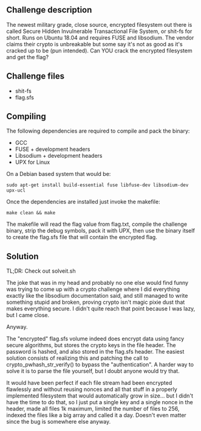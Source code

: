 Challenge description
---------------------

The newest military grade, close source, encrypted filesystem out there is called Secure Hidden Invulnerable Transactional File System, or shit-fs for short. Runs on Ubuntu 18.04 and requires FUSE and libsodium. The vendor claims their crypto is unbreakable but some say it's not as good as it's cracked up to be (pun intended). Can YOU crack the encrypted filesystem and get the flag?

Challenge files
---------------

* shit-fs
* flag.sfs

Compiling
---------

The following dependencies are required to compile and pack the binary:

* GCC
* FUSE + development headers
* Libsodium + development headers
* UPX for Linux

On a Debian based system that would be:

```
sudo apt-get install build-essential fuse libfuse-dev libsodium-dev upx-ucl
```

Once the dependencies are installed just invoke the makefile:

```
make clean && make
```

The makefile will read the flag value from flag.txt, compile the challenge binary, strip the debug symbols, pack it with UPX, then use the binary itself to create the flag.sfs file that will contain the encrypted flag.

Solution
--------

TL;DR: Check out solveit.sh

The joke that was in my head and probably no one else would find funny was trying to come up with a crypto challenge where I did everything exactly like the libsodium documentation said, and still managed to write something stupid and broken, proving crypto isn't magic pixie dust that makes everything secure. I didn't quite reach that point because I was lazy, but I came close.

Anyway.

The "encrypted" flag.sfs volume indeed does encrypt data using fancy secure algorithms, but stores the crypto keys in the file header. The password is hashed, and also stored in the flag.sfs header. The easiest solution consists of realizing this and patching the call to crypto_pwhash_str_verify() to bypass the "authentication". A harder way to solve it is to parse the file yourself, but I doubt anyone would try that.

It would have been perfect if each file stream had been encrypted flawlessly and without reusing nonces and all that stuff in a properly implemented filesystem that would automatically grow in size... but I didn't have the time to do that, so I just put a single key and a single nonce in the header, made all files 1k maximum, limited the number of files to 256, indexed the files like a big array and called it a day. Doesn't even matter since the bug is somewhere else anyway.
